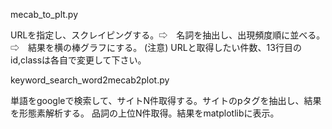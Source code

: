 mecab_to_plt.py

URLを指定し、スクレイピングする。⇨　名詞を抽出し、出現頻度順に並べる。⇨　結果を横の棒グラフにする。
(注意)
URLと取得したい件数、13行目のid,classは各自で変更して下さい。

keyword_search_word2mecab2plot.py

単語をgoogleで検索して、サイトN件取得する。サイトのpタグを抽出し、結果を形態素解析する。
品詞の上位N件取得。結果をmatplotlibに表示。
